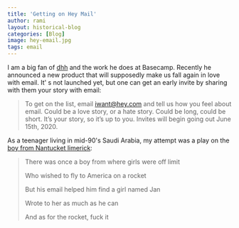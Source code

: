 ```yaml
---
title: 'Getting on Hey Mail'
author: rami
layout: historical-blog
categories: [Blog]
image: hey-email.jpg
tags: email
---
```


I am a big fan of [dhh](https://twitter.com/dhh) and the work he does at Basecamp. Recently he announced a new product that will supposedly make us fall again in love with email. It' s not launched yet, but one can get an early invite by sharing with them your story with email:

> To get on the list, email iwant@hey.com and tell us how you feel about email. Could be a love story, or a hate story. Could be long, could be short. It’s your story, so it’s up to you. Invites will begin going out June 15th, 2020.

As a teenager living in mid-90's Saudi Arabia, my attempt was a play on the [boy from Nantucket limerick](https://en.wikipedia.org/wiki/There_once_was_a_man_from_Nantucket):

> There was once a boy from where girls were off limit
>
> Who wished to fly to America on a rocket
>
> But his email helped him find a girl named Jan
>
> Wrote to her as much as he can
>
> And as for the rocket, fuck it
